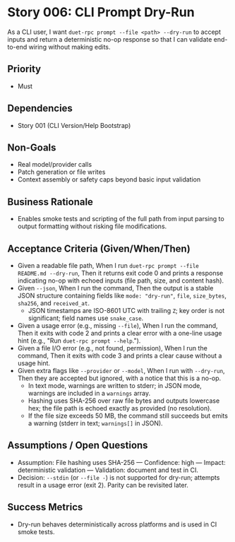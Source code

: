 # Story 006: CLI Prompt Dry-Run

As a CLI user, I want `duet-rpc prompt --file <path> --dry-run` to accept inputs and return a deterministic no-op response so that I can validate end-to-end wiring without making edits.

## Priority
- Must

## Dependencies
- Story 001 (CLI Version/Help Bootstrap)

## Non-Goals
- Real model/provider calls
- Patch generation or file writes
- Context assembly or safety caps beyond basic input validation

## Business Rationale
- Enables smoke tests and scripting of the full path from input parsing to output formatting without risking file modifications.

## Acceptance Criteria (Given/When/Then)
- Given a readable file path, When I run `duet-rpc prompt --file README.md --dry-run`, Then it returns exit code 0 and prints a response indicating no-op with echoed inputs (file path, size, and content hash).
- Given `--json`, When I run the command, Then the output is a stable JSON structure containing fields like `mode: "dry-run"`, `file`, `size_bytes`, `sha256`, and `received_at`.
  - JSON timestamps are ISO-8601 UTC with trailing `Z`; key order is not significant; field names use `snake_case`.
- Given a usage error (e.g., missing `--file`), When I run the command, Then it exits with code 2 and prints a clear error with a one-line usage hint (e.g., "Run `duet-rpc prompt --help`.").
- Given a file I/O error (e.g., not found, permission), When I run the command, Then it exits with code 3 and prints a clear cause without a usage hint.
- Given extra flags like `--provider` or `--model`, When I run with `--dry-run`, Then they are accepted but ignored, with a notice that this is a no-op.
  - In text mode, warnings are written to stderr; in JSON mode, warnings are included in a `warnings` array.
  - Hashing uses SHA-256 over raw file bytes and outputs lowercase hex; the file path is echoed exactly as provided (no resolution).
  - If the file size exceeds 50 MB, the command still succeeds but emits a warning (stderr in text; `warnings[]` in JSON).

## Assumptions / Open Questions
- Assumption: File hashing uses SHA-256 — Confidence: high — Impact: deterministic validation — Validation: document and test in CI.
- Decision: `--stdin` (or `--file -`) is not supported for dry-run; attempts result in a usage error (exit 2). Parity can be revisited later.

## Success Metrics
- Dry-run behaves deterministically across platforms and is used in CI smoke tests.
